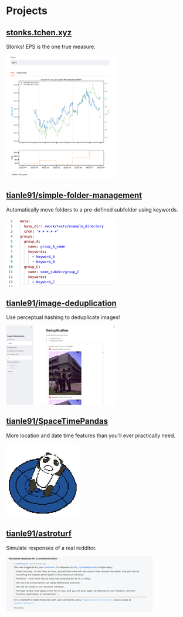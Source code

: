 # Projects


## [stonks.tchen.xyz](http://stonks.tchen.xyz)
Stonks! EPS is the one true measure.

<img src="/assets/about/projects/stonks.png" alt="stonks" width="300"/>


## [tianle91/simple-folder-management](https://github.com/tianle91/simple-folder-management)
Automatically move folders to a pre-defined subfolder using keywords.

<img src="/assets/about/projects/sfm.png" alt="simple-folder-management" width="300"/>


## [tianle91/image-deduplication](https://github.com/tianle91/image-deduplication)
Use perceptual hashing to deduplicate images!

<img src="/assets/about/projects/image-deduplication.jpg" alt="image-deduplication" width="300"/>


## [tianle91/SpaceTimePandas](https://github.com/tianle91/SpaceTimePandas)
More location and date time features than you'll ever practically need.

<img src="/assets/about/projects/SpaceTimePandas.png" alt="spacetimepandas" width="200"/>


## [tianle91/astroturf](https://github.com/tianle91/astroturf)
Simulate responses of a real redditor.

<img src="/assets/about/projects/astroturf.png" alt="astroturf" width="400"/>
